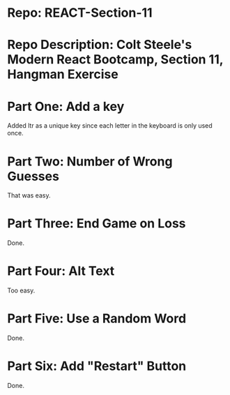# Repo: REACT-Section-11
# Repo Description: Colt Steele's Modern React Bootcamp, Section 11, Hangman Exercise

# Part One: Add a key
   Added ltr as a unique key since each letter in the keyboard is only used once.

# Part Two: Number of Wrong Guesses
   That was easy.

# Part Three: End Game on Loss
   Done.

# Part Four: Alt Text
   Too easy.

# Part Five: Use a Random Word
   Done.

# Part Six: Add "Restart" Button
   Done.